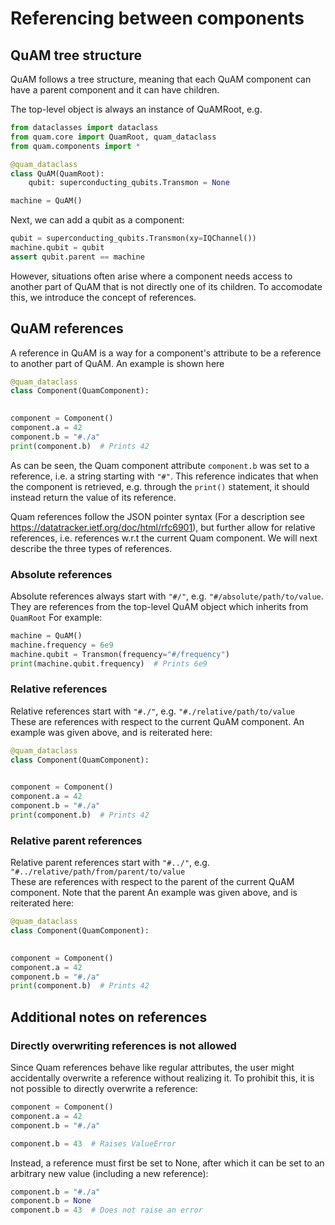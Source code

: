 # Referencing between components

## QuAM tree structure
QuAM follows a tree structure, meaning that each QuAM component can have a parent component and it can have children.

The top-level object is always an instance of QuAMRoot, e.g.
```python
from dataclasses import dataclass
from quam.core import QuamRoot, quam_dataclass
from quam.components import *

@quam_dataclass
class QuAM(QuamRoot):
    qubit: superconducting_qubits.Transmon = None

machine = QuAM()
```

Next, we can add a qubit as a component:
```python
qubit = superconducting_qubits.Transmon(xy=IQChannel())
machine.qubit = qubit
assert qubit.parent == machine
```

However, situations often arise where a component needs access to another part of QuAM that is not directly one of its children. To accomodate this, we introduce the concept of references.

## QuAM references
A reference in QuAM is a way for a component's attribute to be a reference to another part of QuAM. An example is shown here

```python
@quam_dataclass
class Component(QuamComponent):
    

component = Component()
component.a = 42
component.b = "#./a"
print(component.b)  # Prints 42
```
As can be seen, the Quam component attribute `component.b` was set to a reference, i.e. a string starting with `"#"`. This reference indicates that when the component is retrieved, e.g. through the `print()` statement, it should instead return the value of its reference.

Quam references follow the JSON pointer syntax (For a description see https://datatracker.ietf.org/doc/html/rfc6901), but further allow for relative references, i.e. references w.r.t the current Quam component. We will next describe the three types of references.

### Absolute references
Absolute references always start with `"#/"`, e.g. `"#/absolute/path/to/value`.
They are references from the top-level QuAM object which inherits from `QuamRoot`
For example:
```python
machine = QuAM()
machine.frequency = 6e9
machine.qubit = Transmon(frequency="#/frequency")
print(machine.qubit.frequency)  # Prints 6e9
```

### Relative references
Relative references start with `"#./"`, e.g. `"#./relative/path/to/value`  
These are references with respect to the current QuAM component.
An example was given above, and is reiterated here:

```python
@quam_dataclass
class Component(QuamComponent):
    

component = Component()
component.a = 42
component.b = "#./a"
print(component.b)  # Prints 42
```

### Relative parent references
Relative parent references start with `"#../"`, e.g. `"#../relative/path/from/parent/to/value`  
These are references with respect to the parent of the current QuAM component.
Note that the parent
An example was given above, and is reiterated here:

```python
@quam_dataclass
class Component(QuamComponent):
    

component = Component()
component.a = 42
component.b = "#./a"
print(component.b)  # Prints 42
```

## Additional notes on references

### Directly overwriting references is not allowed
Since Quam references behave like regular attributes, the user might accidentally overwrite a reference without realizing it. To prohibit this, it is not possible to directly overwrite a reference:

```python
component = Component()
component.a = 42
component.b = "#./a"

component.b = 43  # Raises ValueError
```

Instead, a reference must first be set to None, after which it can be set to an arbitrary new value (including a new reference):
```python
component.b = "#./a"
component.b = None
component.b = 43  # Does not raise an error
```